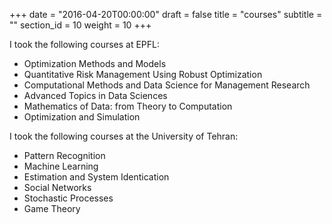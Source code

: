 +++
date = "2016-04-20T00:00:00"
draft = false
title = "courses"
subtitle = ""
section_id = 10
weight = 10
+++

I took the following courses at EPFL:

- Optimization Methods and Models
- Quantitative Risk Management Using Robust Optimization
- Computational Methods and Data Science for Management Research
- Advanced Topics in Data Sciences
- Mathematics of Data: from Theory to Computation
- Optimization and Simulation

I took the following courses at the University of Tehran:

- Pattern Recognition
- Machine Learning
- Estimation and System Identication
- Social Networks
- Stochastic Processes
- Game Theory

